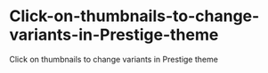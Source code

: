 # Click-on-thumbnails-to-change-variants-in-Prestige-theme
Click on thumbnails to change variants in Prestige theme
